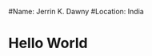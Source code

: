 #Name: Jerrin K. Dawny
#Location: India

<html>
<head>
<title>Hello World</title>
</head>

<body>
<h1>Hello World</h1>
</body>
</html>

